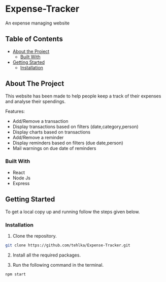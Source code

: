 # Expense-Tracker
An expense managing website
<!-- TABLE OF CONTENTS -->
## Table of Contents

* [About the Project](#about-the-project)
  * [Built With](#built-with)
* [Getting Started](#getting-started)
  * [Installation](#installation)
 



<!-- ABOUT THE PROJECT -->
## About The Project
This website has been made to help people keep a track of their expenses and analyse their spendings.

Features:
* Add/Remove a transaction
* Display transactions based on filters (date,category,person)
* Display charts based on transactions 
* Add/Remove a reminder
* Display reminders based on filters (due date,person)
* Mail warnings on due date of reminders


### Built With

* React
* Node Js
* Express



<!-- GETTING STARTED -->
## Getting Started

To get a local copy up and running follow the steps given below.


### Installation

1. Clone the repository.
```sh
git clone https://github.com/tehlka/Expense-Tracker.git
```
2. Install all the required packages.

3.  Run the following command in the terminal.
```sh
npm start
```



